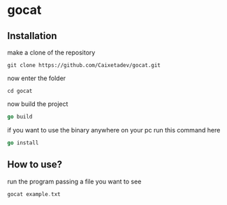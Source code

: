 # gocat

## Installation

make a clone of the repository

```
git clone https://github.com/Caixetadev/gocat.git
```

now enter the folder

```
cd gocat
```

now build the project

```go
go build
```

if you want to use the binary anywhere on your pc run this command here

```go
go install
```

## How to use?

run the program passing a file you want to see

```go
gocat example.txt
```
